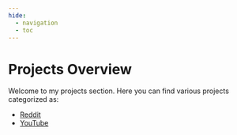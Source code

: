 ```yaml
---
hide:
  - navigation
  - toc
---
```


# Projects Overview

Welcome to my projects section. Here you can find various projects categorized as:

- [Reddit](reddit.md)
- [YouTube](youtube.md)